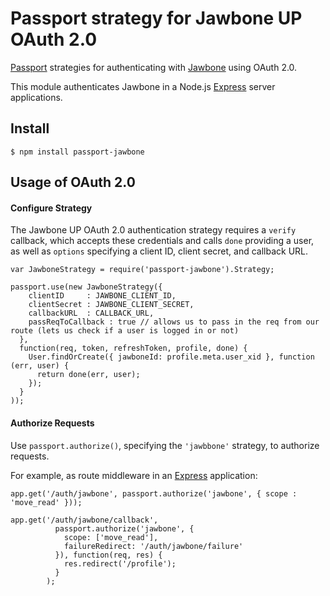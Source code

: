 # Passport strategy for Jawbone UP OAuth 2.0

[Passport](http://passportjs.org/) strategies for authenticating with [Jawbone](https://jawbone.com/up)
using OAuth 2.0.

This module authenticates Jawbone in a Node.js [Express](http://expressjs.com/) server applications. 


## Install

    $ npm install passport-jawbone

## Usage of OAuth 2.0

#### Configure Strategy

The Jawbone UP OAuth 2.0 authentication strategy requires a `verify` callback, which
accepts these credentials and calls `done` providing a user, as well as
`options` specifying a client ID, client secret, and callback URL.

```
var JawboneStrategy = require('passport-jawbone').Strategy;

passport.use(new JawboneStrategy({
    clientID     : JAWBONE_CLIENT_ID,
    clientSecret : JAWBONE_CLIENT_SECRET,
    callbackURL  : CALLBACK_URL,
    passReqToCallback : true // allows us to pass in the req from our route (lets us check if a user is logged in or not)
  },
  function(req, token, refreshToken, profile, done) {
    User.findOrCreate({ jawboneId: profile.meta.user_xid }, function (err, user) {
      return done(err, user);
    });
  }
));
```

#### Authorize Requests

Use `passport.authorize()`, specifying the `'jawbbone'` strategy, to
authorize requests.

For example, as route middleware in an [Express](http://expressjs.com/)
application:

```
app.get('/auth/jawbone', passport.authorize('jawbone', { scope : 'move_read' }));

app.get('/auth/jawbone/callback',
		  passport.authorize('jawbone', {
		    scope: ['move_read'],
		    failureRedirect: '/auth/jawbone/failure'
		  }), function(req, res) {
		    res.redirect('/profile');
		  }
		);
```
